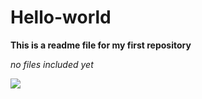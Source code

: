 # Hello-world

**This is a readme file for my first repository**

*no files included yet*



![](https://upload.wikimedia.org/wikipedia/commons/thumb/9/91/Octicons-mark-github.svg/600px-Octicons-mark-github.svg.png)
